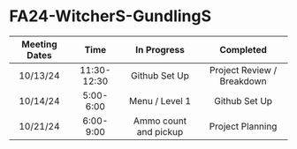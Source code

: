 # FA24-WitcherS-GundlingS

|Meeting Dates| Time | In Progress| Completed |
|:------------:|:-----------:|:------------:|:-----------:|
| 10/13/24 | 11:30-12:30| Github Set Up | Project Review / Breakdown |
| 10/14/24 | 5:00-6:00 | Menu / Level 1 | Github Set Up |
| 10/21/24 | 6:00-9:00 | Ammo count and pickup | Project Planning |
